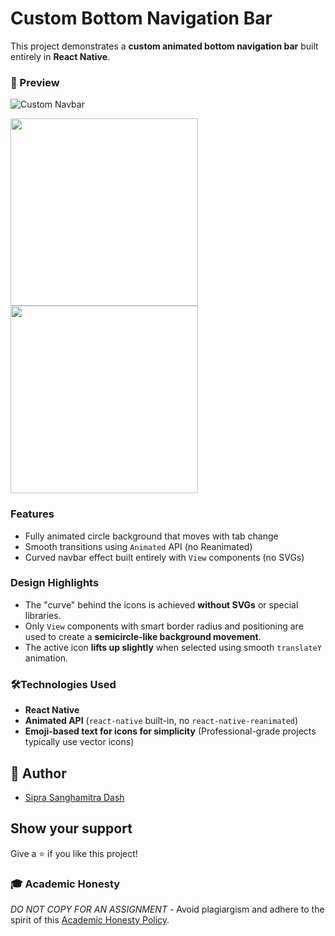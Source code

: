 # Custom Bottom Navigation Bar 

This project demonstrates a **custom animated bottom navigation bar** built entirely in **React Native**.

### 📸 Preview

![Custom Navbar](https://raw.githubusercontent.com/siprasanghamitradash/POC_CustomBottomTab/main/assets/NavbarCloseUp.jpg)


<p float="left">
  <img src="https://raw.githubusercontent.com/siprasanghamitradash/POC_CustomBottomTab/main/assets/HomePage.jpg" width="300" />
  <img src="https://raw.githubusercontent.com/siprasanghamitradash/POC_CustomBottomTab/main/assets/NextPage.jpg" width="300" />
</p>


### Features

- Fully animated circle background that moves with tab change
- Smooth transitions using `Animated` API (no Reanimated)
- Curved navbar effect built entirely with `View` components (no SVGs)

### Design Highlights

- The "curve" behind the icons is achieved **without SVGs** or special libraries.
- Only `View` components with smart border radius and positioning are used to create a **semicircle-like background movement**.
- The active icon **lifts up slightly** when selected using smooth `translateY` animation.

### 🛠Technologies Used

- **React Native**
- **Animated API** (`react-native` built-in, no `react-native-reanimated`)
- **Emoji-based text for icons for simplicity** (Professional-grade projects typically use vector icons)


## 👋 Author

- [Sipra Sanghamitra Dash](https://github.com/siprasanghamitradash)

## Show your support

Give a ⭐️ if you like this project!

### 🎓 Academic Honesty

*DO NOT COPY FOR AN ASSIGNMENT* - Avoid plagiargism and adhere to the spirit of this [Academic Honesty Policy](https://www.freecodecamp.org/news/academic-honesty-policy/).
